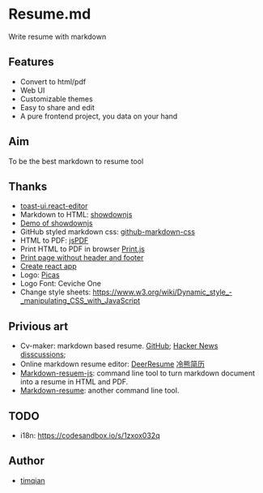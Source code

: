 # Resume.md

Write resume with markdown

## Features

- Convert to html/pdf
- Web UI
- Customizable themes
- Easy to share and edit
- A pure frontend project, you data on your hand

## Aim

To be the best markdown to resume tool

## Thanks

- [toast-ui.react-editor](https://github.com/nhn/toast-ui.react-editor)
- Markdown to HTML: [showdownjs](https://github.com/showdownjs/showdown)
- [Demo of showdownjs](http://demo.showdownjs.com/)
- GitHub styled markdown css: [github-markdown-css](https://github.com/sindresorhus/github-markdown-css)
- HTML to PDF: [jsPDF](https://github.com/MrRio/jsPDF)
- Print HTML to PDF in browser [Print.js](https://github.com/crabbly/Print.js)
- [Print page without header and footer](https://stackoverflow.com/a/17011131/4674834)
- [Create react app](https://github.com/facebook/create-react-app)
- Logo: [Picas](https://picas.now.sh/)
- Logo Font: Ceviche One
- Change style sheets: https://www.w3.org/wiki/Dynamic_style_-_manipulating_CSS_with_JavaScript

## Privious art

- Cv-maker: markdown based resume. [GitHub](https://github.com/awalGarg/cv-maker/); [Hacker News disscussions](https://news.ycombinator.com/item?id=11026096);
- Online markdown resume editor: [DeerResume](https://github.com/geekcompany/DeerResume) [冷熊简历](http://cv.ftqq.com/#)
- [Markdown-resuem-js](https://github.com/c0bra/markdown-resume-js): command line tool to turn markdown document into a resume in HTML and PDF.
- [Markdown-resume](https://github.com/there4/markdown-resume): another command line tool.

## TODO

- i18n: https://codesandbox.io/s/1zxox032q

## Author

- [timqian](https://timqian.com)
